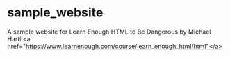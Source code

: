 # sample_website
A sample website for Learn Enough HTML to Be Dangerous
by Michael Hartl <a href="https://www.learnenough.com/course/learn_enough_html/html"</a>
